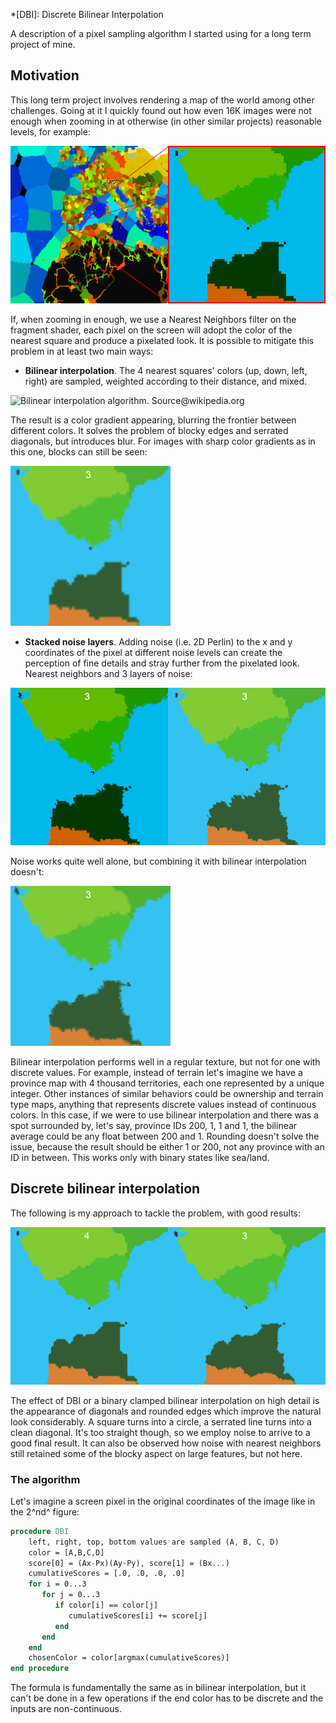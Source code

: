 *[DBI]: Discrete Bilinear Interpolation

A description of a pixel sampling algorithm I started using for a long term project of mine.

## Motivation

This long term project involves rendering a map of the world among other challenges. Going at it I quickly found out how even 16K images were not enough when zooming in at otherwise (in other similar projects) reasonable levels, for example:

![Extract of the Strait of Gibraltar area.](assets/dbi-gibraltarStrait.png)

If, when zooming in enough, we use a Nearest Neighbors filter on the fragment shader, each pixel on the screen will adopt the color of the nearest square and produce a pixelated look. It is possible to mitigate this problem in at least two main ways:

- **Bilinear interpolation**. The 4 nearest squares' colors (up, down, left, right) are sampled, weighted according to their distance, and mixed.

![Bilinear interpolation algorithm. Source@wikipedia.org](https://upload.wikimedia.org/wikipedia/commons/thumb/9/91/Bilinear_interpolation_visualisation.svg/170px-Bilinear_interpolation_visualisation.svg.png)

The result is a color gradient appearing, blurring the frontier between different colors. It solves the problem of blocky edges and serrated diagonals, but introduces blur. For images with sharp color gradients as in this one, blocks can still be seen:

![Bilinear interpolation.](assets/dbi-bilinear.png)

- **Stacked noise layers**. Adding noise (i.e. 2D Perlin) to the x and y coordinates of the pixel at different noise levels can create the perception of fine details and stray further from the pixelated look. Nearest neighbors and 3 layers of noise:

![Nearest neighbors with noise, at x4 (L) and x64 (R) detail](assets/dbi-noise.png)

Noise works quite well alone, but combining it with bilinear interpolation doesn't:

![Noise with bilinear filter at x64 detail.](assets/dbi-noiseBilinear.png)

Bilinear interpolation performs well in a regular texture, but not for one with discrete values. For example, instead of terrain let's imagine we have a province map with 4 thousand territories, each one represented by a unique integer. Other instances of similar behaviors could be ownership and terrain type maps, anything that represents discrete values instead of continuous colors. In this case, if we were to use bilinear interpolation and there was a spot surrounded by, let's say, province IDs 200, 1, 1 and 1, the bilinear average could be any float between 200 and 1. Rounding doesn't solve the issue, because the result should be either 1 or 200, not any province with an ID in between. This works only with binary states like sea/land.



## Discrete bilinear interpolation

The following is my approach to tackle the problem, with good results:

![DBI (L) and DBI with noise at x64 detail (R)](assets/dbi-dbi.png)

The effect of DBI or a binary clamped bilinear interpolation on high detail is the appearance of diagonals and rounded edges which improve the natural look considerably. A square turns into a circle, a serrated line turns into a clean diagonal. It's too straight though, so we employ noise to arrive to a good final result. It can also be observed how noise with nearest neighbors still retained some of the blocky aspect on large features, but not here.

### The algorithm

Let's imagine a screen pixel in the original coordinates of the image like in the 2^nd^ figure:

```vhdl
procedure DBI
    left, right, top, bottom values are sampled (A, B, C, D)
    color = [A,B,C,D]
    score[0] = (Ax-Px)(Ay-Py), score[1] = (Bx...)
    cumulativeScores = [.0, .0, .0, .0]
    for i = 0...3
       for j = 0...3
          if color[i] == color[j]
             cumulativeScores[i] += score[j] 
          end
       end
    end
    chosenColor = color[argmax(cumulativeScores)]
end procedure
```

The formula is fundamentally the same as in bilinear interpolation, but it can't be done in a few operations if the end color has to be discrete and the inputs are non-continuous.
